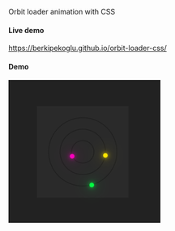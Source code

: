 Orbit loader animation with CSS

#### Live demo
https://berkipekoglu.github.io/orbit-loader-css/

#### Demo

<img src="demo.png" width="300px" />
